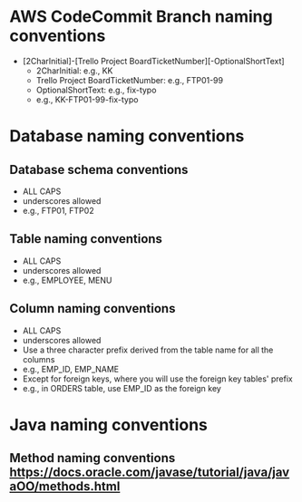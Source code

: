# AWS CodeCommit Branch naming conventions

  * [2CharInitial]-[Trello Project BoardTicketNumber][-OptionalShortText]
     * 2CharInitial: e.g., KK
     * Trello Project BoardTicketNumber: e.g., FTP01-99
     * OptionalShortText: e.g., fix-typo
     * e.g., KK-FTP01-99-fix-typo
  
# Database naming conventions

## Database schema conventions
  * ALL CAPS
  * underscores allowed
  * e.g., FTP01, FTP02
  
## Table naming conventions
  * ALL CAPS
  * underscores allowed
  * e.g., EMPLOYEE, MENU
  
## Column naming conventions
  * ALL CAPS
  * underscores allowed
  * Use a three character prefix derived from the table name for all the columns
  * e.g., EMP_ID, EMP_NAME
  * Except for foreign keys, where you will use the foreign key tables' prefix
  * e.g., in ORDERS table, use EMP_ID as the foreign key

# Java naming conventions

## Method naming conventions https://docs.oracle.com/javase/tutorial/java/javaOO/methods.html